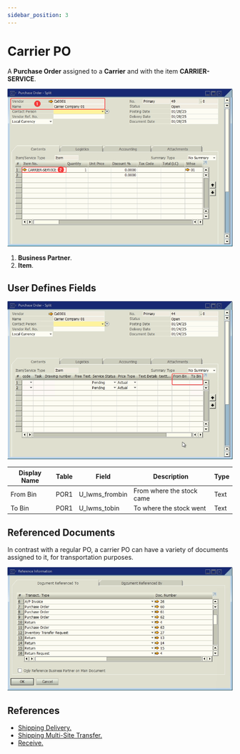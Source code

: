 ```yaml
---
sidebar_position: 3
---
```


# Carrier PO

A **Purchase Order** assigned to a **Carrier** and with the item **CARRIER-SERVICE**.

![Purchase order for a carrier po screen](./img-carrier/po_carrierpo_screen.png)

1. **Business Partner**.
2. **Item**.

## User Defines Fields

![Purchase order for a carrier po udfs screen](./img-carrier/po-carrierpo_udfs_screen.png)

| Display Name | Table | Field | Description | Type |
| --- | --- | --- | --- | --- |
| From Bin | POR1 | U_lwms_frombin | From where the stock came | Text |
| To Bin | POR1 | U_lwms_tobin | To where the stock went | Text |

## Referenced Documents

In contrast with a regular PO, a carrier PO can have a variety of documents assigned to it, for transportation purposes.

![PO Referenced documents screen](./img-carrier/po_referenced_documents_screen.png)

## References

- [Shipping Delivery.](/docs/core_functions/shipping_delivery)
- [Shipping Multi-Site Transfer.](/docs/core_functions/shipping_multi_site_transfer)
- [Receive.](/docs/core_functions/receive)
